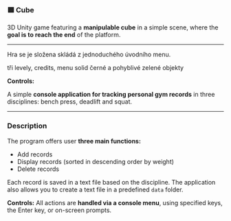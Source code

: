 ### 🟥 Cube

3D Unity game featuring a **manipulable cube** in a simple scene, where the **goal is to reach the end** of the platform.

---

Hra se je složena skládá z jednoduchého úvodního menu.



tři levely, credits, menu
solid černé a pohyblivé zelené objekty

**Controls:**



A simple **console application for tracking personal gym records** in three disciplines: bench press, deadlift and squat.

---

### Description

The program offers user **three main functions:**

- Add records  
- Display records (sorted in descending order by weight)  
- Delete records  

Each record is saved in a text file based on the discipline. The application also allows you to create a text file in a predefined `data` folder.

**Controls:** All actions are **handled via a console menu**, using specified keys, the Enter key, or on-screen prompts.
